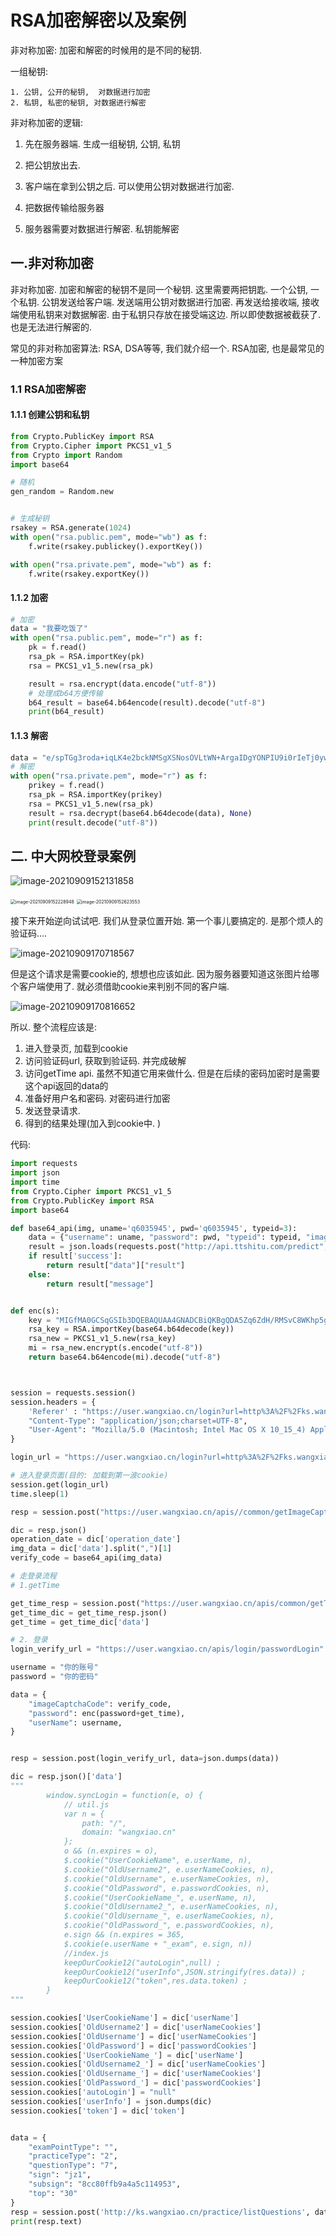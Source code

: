 # RSA加密解密以及案例



非对称加密:  加密和解密的时候用的是不同的秘钥.

一组秘钥:

 	1. 公钥, 公开的秘钥,  对数据进行加密
 	2. 私钥, 私密的秘钥, 对数据进行解密



非对称加密的逻辑:

 1. 先在服务器端. 生成一组秘钥,  公钥, 私钥

 2. 把公钥放出去. 

 3. 客户端在拿到公钥之后. 可以使用公钥对数据进行加密.

 4. 把数据传输给服务器

 5. 服务器需要对数据进行解密. 私钥能解密

    

## 一.非对称加密

非对称加密. 加密和解密的秘钥不是同一个秘钥. 这里需要两把钥匙. 一个公钥, 一个私钥.  公钥发送给客户端. 发送端用公钥对数据进行加密. 再发送给接收端, 接收端使用私钥来对数据解密. 由于私钥只存放在接受端这边. 所以即使数据被截获了. 也是无法进行解密的. 

常见的非对称加密算法: RSA, DSA等等, 我们就介绍一个. RSA加密, 也是最常见的一种加密方案

###  1.1 RSA加密解密

#### 1.1.1 创建公钥和私钥

```python
from Crypto.PublicKey import RSA
from Crypto.Cipher import PKCS1_v1_5
from Crypto import Random
import base64

# 随机
gen_random = Random.new


# 生成秘钥
rsakey = RSA.generate(1024)
with open("rsa.public.pem", mode="wb") as f:
    f.write(rsakey.publickey().exportKey())

with open("rsa.private.pem", mode="wb") as f:
    f.write(rsakey.exportKey())
```



#### 1.1.2 加密

```python
# 加密
data = "我要吃饭了"
with open("rsa.public.pem", mode="r") as f:
    pk = f.read()
    rsa_pk = RSA.importKey(pk)
    rsa = PKCS1_v1_5.new(rsa_pk)

    result = rsa.encrypt(data.encode("utf-8"))
    # 处理成b64方便传输
    b64_result = base64.b64encode(result).decode("utf-8")
    print(b64_result)
```



#### 1.1.3 解密

```python
data = "e/spTGg3roda+iqLK4e2bckNMSgXSNosOVLtWN+ArgaIDgYONPIU9i0rIeTj0ywwXnTIPU734EIoKRFQsLmPpJK4Htte+QlcgRFbuj/hCW1uWiB3mCbyU3ZHKo/Y9UjYMuMfk+H6m8OWHtr+tWjiinMNURQpxbsTiT/1cfifWo4="
# 解密
with open("rsa.private.pem", mode="r") as f:
    prikey = f.read()
    rsa_pk = RSA.importKey(prikey)
    rsa = PKCS1_v1_5.new(rsa_pk)
    result = rsa.decrypt(base64.b64decode(data), None)
    print(result.decode("utf-8"))
```



## 二. 中大网校登录案例

![image-20210909152131858](image-20210909152131858.png)

<img src="image-20210909152228948.png" alt="image-20210909152228948" style="zoom:50%;" />



<img src="image-20210909152623553.png" alt="image-20210909152623553" style="zoom:50%;" />

接下来开始逆向试试吧.  我们从登录位置开始. 第一个事儿要搞定的. 是那个烦人的验证码....

![image-20210909170718567](image-20210909170718567.png)

但是这个请求是需要cookie的, 想想也应该如此. 因为服务器要知道这张图片给哪个客户端使用了. 就必须借助cookie来判别不同的客户端. 

![image-20210909170816652](image-20210909170816652.png)

所以. 整个流程应该是: 

1. 进入登录页, 加载到cookie
2. 访问验证码url, 获取到验证码. 并完成破解
3. 访问getTime api. 虽然不知道它用来做什么. 但是在后续的密码加密时是需要这个api返回的data的
4. 准备好用户名和密码. 对密码进行加密
5. 发送登录请求. 
6. 得到的结果处理(加入到cookie中. )



代码:

```python
import requests
import json
import time
from Crypto.Cipher import PKCS1_v1_5
from Crypto.PublicKey import RSA
import base64

def base64_api(img, uname='q6035945', pwd='q6035945', typeid=3):
    data = {"username": uname, "password": pwd, "typeid": typeid, "image": img}
    result = json.loads(requests.post("http://api.ttshitu.com/predict", json=data).text)
    if result['success']:
        return result["data"]["result"]
    else:
        return result["message"]


def enc(s):
    key = "MIGfMA0GCSqGSIb3DQEBAQUAA4GNADCBiQKBgQDA5Zq6ZdH/RMSvC8WKhp5gj6Ue4Lqjo0Q2PnyGbSkTlYku0HtVzbh3S9F9oHbxeO55E8tEEQ5wj/+52VMLavcuwkDypG66N6c1z0Fo2HgxV3e0tqt1wyNtmbwg7ruIYmFM+dErIpTiLRDvOy+0vgPcBVDfSUHwUSgUtIkyC47UNQIDAQAB"
    rsa_key = RSA.importKey(base64.b64decode(key))
    rsa_new = PKCS1_v1_5.new(rsa_key)
    mi = rsa_new.encrypt(s.encode("utf-8"))
    return base64.b64encode(mi).decode("utf-8")



session = requests.session()
session.headers = {
    'Referer' : "https://user.wangxiao.cn/login?url=http%3A%2F%2Fks.wangxiao.cn%2F",
    "Content-Type": "application/json;charset=UTF-8",
    "User-Agent": "Mozilla/5.0 (Macintosh; Intel Mac OS X 10_15_4) AppleWebKit/537.36 (KHTML, like Gecko) Chrome/96.0.4664.110 Safari/537.36"
}

login_url = "https://user.wangxiao.cn/login?url=http%3A%2F%2Fks.wangxiao.cn%2F"

# 进入登录页面(目的: 加载到第一波cookie)
session.get(login_url)
time.sleep(1)

resp = session.post("https://user.wangxiao.cn/apis//common/getImageCaptcha")

dic = resp.json()
operation_date = dic['operation_date']
img_data = dic['data'].split(",")[1]
verify_code = base64_api(img_data)

# 走登录流程
# 1.getTime

get_time_resp = session.post("https://user.wangxiao.cn/apis/common/getTime")
get_time_dic = get_time_resp.json()
get_time = get_time_dic['data']

# 2. 登录
login_verify_url = "https://user.wangxiao.cn/apis/login/passwordLogin"

username = "你的账号"
password = "你的密码"

data = {
    "imageCaptchaCode": verify_code,
    "password": enc(password+get_time),
    "userName": username,
}


resp = session.post(login_verify_url, data=json.dumps(data))

dic = resp.json()['data']
"""
		window.syncLogin = function(e, o) {
			// util.js
            var n = {
                path: "/",
                domain: "wangxiao.cn"
            };
            o && (n.expires = o),
            $.cookie("UserCookieName", e.userName, n),
            $.cookie("OldUsername2", e.userNameCookies, n),
            $.cookie("OldUsername", e.userNameCookies, n),
            $.cookie("OldPassword", e.passwordCookies, n),
            $.cookie("UserCookieName_", e.userName, n),
            $.cookie("OldUsername2_", e.userNameCookies, n),
            $.cookie("OldUsername_", e.userNameCookies, n),
            $.cookie("OldPassword_", e.passwordCookies, n),
            e.sign && (n.expires = 365,
            $.cookie(e.userName + "_exam", e.sign, n))
            //index.js
            keepOurCookie12("autoLogin",null) ;
            keepOurCookie12("userInfo",JSON.stringify(res.data)) ;
            keepOurCookie12("token",res.data.token) ;
        }
"""

session.cookies['UserCookieName'] = dic['userName']
session.cookies['OldUsername2'] = dic['userNameCookies']
session.cookies['OldUsername'] = dic['userNameCookies']
session.cookies['OldPassword'] = dic['passwordCookies']
session.cookies['UserCookieName_'] = dic['userName']
session.cookies['OldUsername2_'] = dic['userNameCookies']
session.cookies['OldUsername_'] = dic['userNameCookies']
session.cookies['OldPassword_'] = dic['passwordCookies']
session.cookies['autoLogin'] = "null"
session.cookies['userInfo'] = json.dumps(dic)
session.cookies['token'] = dic['token']


data = {
    "examPointType": "",
    "practiceType": "2",
    "questionType": "7",
    "sign": "jz1",
    "subsign": "8cc80ffb9a4a5c114953",
    "top": "30"
}
resp = session.post('http://ks.wangxiao.cn/practice/listQuestions', data=json.dumps(data))
print(resp.text)



```

